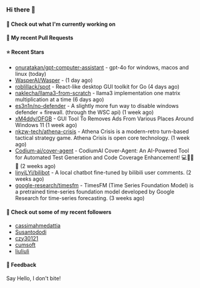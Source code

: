 ### Hi there 👋

#### 👷 Check out what I'm currently working on

#### 🔨 My recent Pull Requests


#### ⭐ Recent Stars

- [onuratakan/gpt-computer-assistant](https://github.com/onuratakan/gpt-computer-assistant) - gpt-4o for windows, macos and linux (today)
- [WasperAI/Wasper](https://github.com/WasperAI/Wasper) -  (1 day ago)
- [roblillack/spot](https://github.com/roblillack/spot) - React-like desktop GUI toolkit for Go (4 days ago)
- [naklecha/llama3-from-scratch](https://github.com/naklecha/llama3-from-scratch) - llama3 implementation one matrix multiplication at a time (6 days ago)
- [es3n1n/no-defender](https://github.com/es3n1n/no-defender) - A slightly more fun way to disable windows defender &#43; firewall. (through the WSC api) (1 week ago)
- [xM4ddy/OFGB](https://github.com/xM4ddy/OFGB) - GUI Tool To Removes Ads From Various Places Around Windows 11 (1 week ago)
- [nkzw-tech/athena-crisis](https://github.com/nkzw-tech/athena-crisis) - Athena Crisis is a modern-retro turn-based tactical strategy game. Athena Crisis is open core technology. (1 week ago)
- [Codium-ai/cover-agent](https://github.com/Codium-ai/cover-agent) - CodiumAI Cover-Agent: An AI-Powered Tool for Automated Test Generation and Code Coverage Enhancement! 💻🤖🧪🐞 (2 weeks ago)
- [linyiLYi/bilibot](https://github.com/linyiLYi/bilibot) - A local chatbot fine-tuned by bilibili user comments. (2 weeks ago)
- [google-research/timesfm](https://github.com/google-research/timesfm) - TimesFM (Time Series Foundation Model) is a pretrained time-series foundation model developed by Google Research for time-series forecasting. (3 weeks ago)

#### 👯 Check out some of my recent followers

- [cassimahmedattia](https://github.com/cassimahmedattia)
- [Susantododi](https://github.com/Susantododi)
- [czy30121](https://github.com/czy30121)
- [cumsoft](https://github.com/cumsoft)
- [liuliuli](https://github.com/liuliuli)

#### 💬 Feedback

Say Hello, I don't bite!